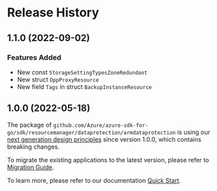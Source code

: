 # Release History

## 1.1.0 (2022-09-02)
### Features Added

- New const `StorageSettingTypesZoneRedundant`
- New struct `DppProxyResource`
- New field `Tags` in struct `BackupInstanceResource`


## 1.0.0 (2022-05-18)

The package of `github.com/Azure/azure-sdk-for-go/sdk/resourcemanager/dataprotection/armdataprotection` is using our [next generation design principles](https://azure.github.io/azure-sdk/general_introduction.html) since version 1.0.0, which contains breaking changes.

To migrate the existing applications to the latest version, please refer to [Migration Guide](https://aka.ms/azsdk/go/mgmt/migration).

To learn more, please refer to our documentation [Quick Start](https://aka.ms/azsdk/go/mgmt).